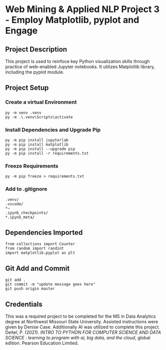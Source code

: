 # Web Mining & Applied NLP Project 3 - Employ Matplotlib, pyplot and Engage

## Project Description
This project is used to reinfoce key Python visualization skills through practice of web-enabled Jupyter notebooks. It utilizes Matplotlib library, including the pyplot module.

## Project Setup
### Create a virtual Environment
``` shell
py -m venv .venv
py -m .\.venv\Scripts\activate
```

### Install Dependencies and Upgrade Pip
``` shell
py -m pip install jupyterlab
py -m pip install matplotlib
py -m pip install --upgrade pip
py -m pip install -r requirements.txt
```

### Freeze Requirements
``` shell
py -m pip freeze > requirements.txt
```

### Add to .gitignore
``` shell
.venv/
.vscode/
*~
.ipynb_checkpoints/
*.ipynb_meta/
```

## Dependencies Imported
``` shell
from collections import Counter
from random import randint
import matplotlib.pyplot as plt
```

## Git Add and Commit
``` shell
git add .
git commit -m "update message goes here"
git push origin master
```

## Credentials
This was a required project to be completed for the MS in Data Analytics degree at Northwest Missouri State University. Assisted instructions were given by Denise Case. Additionally AI was utilized to complete this project.
Deitel, P. (2021). *INTRO TO PYTHON FOR COMPUTER SCIENCE AND DATA SCIENCE : learning to program with ai, big data, and the cloud*, global edition. Pearson Education Limited.